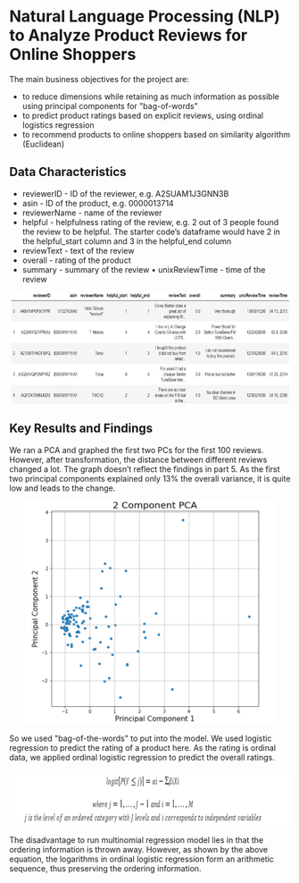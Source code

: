 # Natural Language Processing (NLP) to Analyze Product Reviews for Online Shoppers

The main business objectives for the project are:
- to reduce dimensions while retaining as much information as possible using principal components for "bag-of-words"
- to predict product ratings based on explicit reviews, using ordinal logistics regression
- to recommend products to online shoppers based on similarity algorithm (Euclidean)

## Data Characteristics
- reviewerID - ID of the reviewer, e.g. A2SUAM1J3GNN3B
- asin - ID of the product, e.g. 0000013714 
- reviewerName - name of the reviewer 
- helpful - helpfulness rating of the review, e.g. 2 out of 3 people found the review to be helpful. The starter code’s dataframe would have 2 in the helpful_start column and 3 in the helpful_end column 
- reviewText - text of the review 
- overall - rating of the product 
- summary - summary of the review • unixReviewTime - time of the review
<p align="center">
<img src="https://github.com/Aijieli/Natural-Language-Processing-NLP-to-Analyze-Product-Reviews-for-Online-Shoppers/blob/master/images/data%20snap.png" width="800" height="200">
</p>

## Key Results and Findings

We ran a PCA and graphed the first two PCs for the first 100 reviews. However, after transformation, the distance between different reviews changed a lot. The graph doesn’t reflect the findings in part 5. As the first two principal components explained only 13% the overall variance, it is quite low and leads to the change.

<p align="center">
<img src="https://github.com/Aijieli/Natural-Language-Processing-NLP-to-Analyze-Product-Reviews-for-Online-Shoppers/blob/master/images/PCA.png" width="450" height="400">
</p>

So we used "bag-of-the-words" to put into the model. We used logistic regression to predict the rating of a product here. As the rating is ordinal data, we applied ordinal logistic regression to predict the overall ratings.


<p align="center">
<img src="https://github.com/Aijieli/Natural-Language-Processing-NLP-to-Analyze-Product-Reviews-for-Online-Shoppers/blob/master/images/ordinal%20logistic%20regression%20function.png" width="600" height="100">
</p>

The disadvantage to run multinomial regression model lies in that the ordering information is thrown away. However, as shown by the above equation, the logarithms in ordinal logistic regression form an arithmetic sequence, thus preserving the ordering information. 
